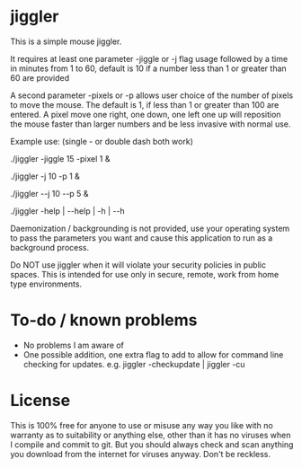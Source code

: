 # jiggler
This is a simple mouse jiggler.

It requires at least one parameter -jiggle or -j flag usage followed by a time
in minutes from 1 to 60, default is 10 if a number less than 1 or greater
than 60 are provided

A second parameter -pixels or -p allows user choice of the number of pixels to
move the mouse. The default is 1, if less than 1 or greater than 100 are entered.
A pixel move one right, one down, one left one up will reposition the mouse faster
than larger numbers and be less invasive with normal use.

Example use: (single - or double dash both work)

./jiggler -jiggle 15 -pixel 1 &

./jiggler -j 10 -p 1 &

./jiggler --j 10 --p 5 &

./jiggler -help | --help | -h | --h

Daemonization / backgrounding is not provided, use your operating system to pass
the parameters you want and cause this application to run as a background process.

Do NOT use jiggler when it will violate your security policies in public spaces.
This is intended for use only in secure, remote, work from home type environments.


# To-do / known problems
- No problems I am aware of
- One possible addition, one extra flag to add to allow for command line checking for
updates. e.g. jiggler -checkupdate | jiggler -cu


# License
This is 100% free for anyone to use or misuse any way you like with no warranty as
to suitability or anything else, other than it has no viruses when I compile and
commit to git. But you should always check and scan anything you download from the
internet for viruses anyway. Don't be reckless.
